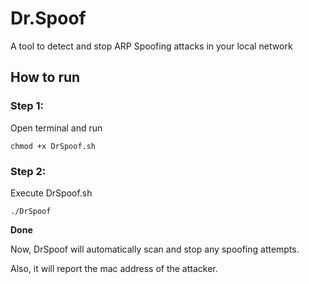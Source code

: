 # Dr.Spoof
A tool to detect and stop ARP Spoofing attacks in your local network
## How to run
### Step 1:
Open terminal and run

```
chmod +x DrSpoof.sh
```
### Step 2:
Execute DrSpoof.sh
```
./DrSpoof
```
**Done**

Now, DrSpoof will automatically scan and stop any spoofing attempts.

Also, it will report the mac address of the attacker.
